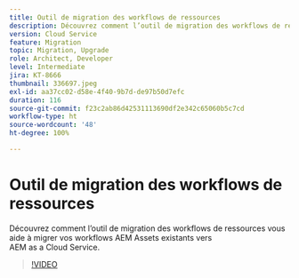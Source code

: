 ```yaml
---
title: Outil de migration des workflows de ressources
description: Découvrez comment l’outil de migration des workflows de ressources vous aide à migrer vos workflows AEM Assets existants vers AEM as a Cloud Service.
version: Cloud Service
feature: Migration
topic: Migration, Upgrade
role: Architect, Developer
level: Intermediate
jira: KT-8666
thumbnail: 336697.jpeg
exl-id: aa37cc02-d58e-4f40-9b7d-de97b50d7efc
duration: 116
source-git-commit: f23c2ab86d42531113690df2e342c65060b5c7cd
workflow-type: ht
source-wordcount: '48'
ht-degree: 100%

---
```


# Outil de migration des workflows de ressources

Découvrez comment l’outil de migration des workflows de ressources vous aide à migrer vos workflows AEM Assets existants vers AEM as a Cloud Service.

>[!VIDEO](https://video.tv.adobe.com/v/336697?quality=12&learn=on)
